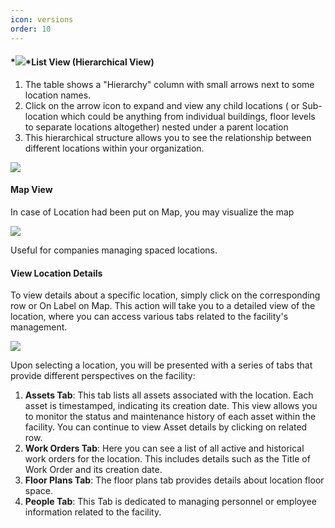 ```yaml
---
icon: versions
order: 10
---
```

#### *![](images/image54.png)*List View \(Hierarchical View\)


1. The table shows a "Hierarchy" column with small arrows next to some location names.
2. Click on the arrow icon to expand and view any child locations \( or Sub\-location which could be anything from individual buildings, floor levels to separate locations altogether\) nested under a parent location
3. This hierarchical structure allows you to see the relationship between different locations within your organization.

![](images/image55.png)

#### Map View

In case of Location had been put on Map, you may visualize the map

![](images/image56.png)

Useful for companies managing spaced locations.

#### View Location Details

To view details about a specific location, simply click on the corresponding row or On Label on Map. This action will take you to a detailed view of the location, where you can access various tabs related to the facility's management.

![](images/image57.png)

Upon selecting a location, you will be presented with a series of tabs that provide different perspectives on the facility:

1. __Assets Tab__: This tab lists all assets associated with the location. Each asset is timestamped, indicating its creation date. This view allows you to monitor the status and maintenance history of each asset within the facility. You can continue to view Asset details by clicking on related row.
2. __Work Orders Tab__: Here you can see a list of all active and historical work orders for the location. This includes details such as the Title of Work Order and its creation date.
3. __Floor Plans Tab__: The floor plans tab provides details about location floor space.
4. __People Tab__: This Tab is dedicated to managing personnel or employee information related to the facility. 
